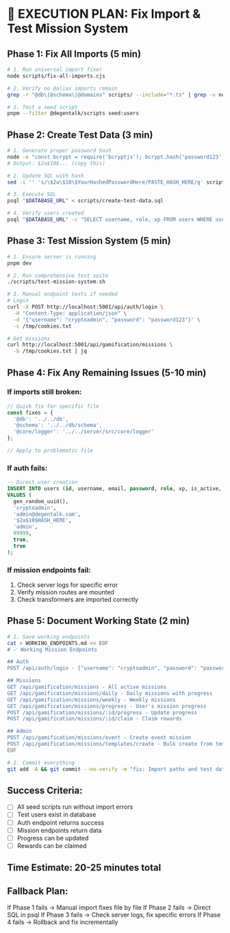 # 🎯 EXECUTION PLAN: Fix Import & Test Mission System

## Phase 1: Fix All Imports (5 min)
```bash
# 1. Run universal import fixer
node scripts/fix-all-imports.cjs

# 2. Verify no @alias imports remain
grep -r "@db\|@schema\|@domains" scripts/ --include="*.ts" | grep -v node_modules

# 3. Test a seed script
pnpm --filter @degentalk/scripts seed:users
```

## Phase 2: Create Test Data (3 min)
```bash
# 1. Generate proper password hash
node -e "const bcrypt = require('bcryptjs'); bcrypt.hash('password123', 10).then(console.log)"
# Output: $2a$10$... (copy this)

# 2. Update SQL with hash
sed -i '' 's/\$2a\$10\$YourHashedPasswordHere/PASTE_HASH_HERE/g' scripts/create-test-data.sql

# 3. Execute SQL
psql "$DATABASE_URL" < scripts/create-test-data.sql

# 4. Verify users created
psql "$DATABASE_URL" -c "SELECT username, role, xp FROM users WHERE username IN ('cryptoadmin', 'testuser')"
```

## Phase 3: Test Mission System (5 min)
```bash
# 1. Ensure server is running
pnpm dev

# 2. Run comprehensive test suite
./scripts/test-mission-system.sh

# 3. Manual endpoint tests if needed
# Login
curl -X POST http://localhost:5001/api/auth/login \
  -H "Content-Type: application/json" \
  -d '{"username": "cryptoadmin", "password": "password123"}' \
  -c /tmp/cookies.txt

# Get missions
curl http://localhost:5001/api/gamification/missions \
  -b /tmp/cookies.txt | jq
```

## Phase 4: Fix Any Remaining Issues (5-10 min)

### If imports still broken:
```javascript
// Quick fix for specific file
const fixes = {
  '@db': '../../db',
  '@schema': '../../db/schema',
  '@core/logger': '../../server/src/core/logger'
};

// Apply to problematic file
```

### If auth fails:
```sql
-- Direct user creation
INSERT INTO users (id, username, email, password, role, xp, is_active, is_verified)
VALUES (
  gen_random_uuid(),
  'cryptoadmin',
  'admin@degentalk.com', 
  '$2a$10$HASH_HERE',
  'admin',
  99999,
  true,
  true
);
```

### If mission endpoints fail:
1. Check server logs for specific error
2. Verify mission routes are mounted
3. Check transformers are imported correctly

## Phase 5: Document Working State (2 min)
```bash
# 1. Save working endpoints
cat > WORKING_ENDPOINTS.md << EOF
# ✅ Working Mission Endpoints

## Auth
POST /api/auth/login - {"username": "cryptoadmin", "password": "password123"}

## Missions  
GET /api/gamification/missions - All active missions
GET /api/gamification/missions/daily - Daily missions with progress
GET /api/gamification/missions/weekly - Weekly missions
GET /api/gamification/missions/progress - User's mission progress
POST /api/gamification/missions/:id/progress - Update progress
POST /api/gamification/missions/:id/claim - Claim rewards

## Admin
POST /api/gamification/missions/event - Create event mission
POST /api/gamification/missions/templates/create - Bulk create from templates
EOF

# 2. Commit everything
git add -A && git commit --no-verify -m "fix: Import paths and test data for mission system"
```

## Success Criteria:
- [ ] All seed scripts run without import errors
- [ ] Test users exist in database  
- [ ] Auth endpoint returns success
- [ ] Mission endpoints return data
- [ ] Progress can be updated
- [ ] Rewards can be claimed

## Time Estimate: 20-25 minutes total

## Fallback Plan:
If Phase 1 fails → Manual import fixes file by file
If Phase 2 fails → Direct SQL in psql
If Phase 3 fails → Check server logs, fix specific errors
If Phase 4 fails → Rollback and fix incrementally